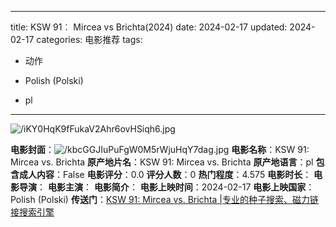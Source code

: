 
---
title: KSW 91︰ Mircea vs Brichta(2024)
date: 2024-02-17
updated: 2024-02-17
categories: 电影推荐
tags:

- 动作

- Polish (Polski)
- pl
---

<img src="https://image.tmdb.org/t/p/original/iKY0HqK9fFukaV2Ahr6ovHSiqh6.jpg" alt="/iKY0HqK9fFukaV2Ahr6ovHSiqh6.jpg" title="/iKY0HqK9fFukaV2Ahr6ovHSiqh6.jpg">

**电影封面**：<img src="https://image.tmdb.org/t/p/w200/kbcGGJIuPuFgW0M5rWjuHqY7dag.jpg" alt="/kbcGGJIuPuFgW0M5rWjuHqY7dag.jpg" title="/kbcGGJIuPuFgW0M5rWjuHqY7dag.jpg">
**电影名称**：KSW 91: Mircea vs. Brichta
**原产地片名**：KSW 91: Mircea vs. Brichta
**原产地语言**：pl
**包含成人内容**：False
**电影评分**：0.0
**评分人数**：0
**热门程度**：4.575
**电影时长**：
**电影导演**：
**电影主演**：
**电影简介**：
**电影上映时间**：2024-02-17
**电影上映国家**：Polish (Polski)
**传送门**：[KSW 91: Mircea vs. Brichta |专业的种子搜索、磁力链接搜索引擎](https://movie.amd794.com:2083/?search=KSW%2091%3A%20Mircea%20vs.%20Brichta&ordering=&mode=match_phrase&page_size=10&page=1)

